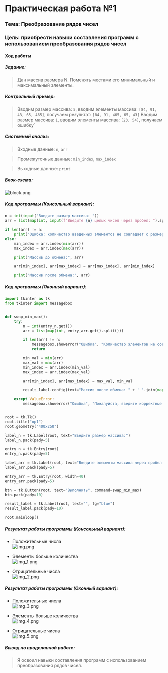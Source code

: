 # Практическая работа №1

### Тема: Преобразование рядов чисел

### Цель: приобрести навыки составления программ с использованием преобразования рядов чисел

#### Ход работы

##### Задание:
> Дан массив размера N. Поменять местами его минимальный и максимальный элементы.

##### Контрольный пример:
> Вводим размер массива: `5`, вводим элементы массива: `[84, 91, 43, 65, 465]`, получаем результат: `[84, 91, 465, 65, 43]`
> Вводим размер массива: `1`, вводим элементы массива: `[23, 54]`, получаем ошибку`

##### Системный анализ:
> Входные данные: `n`, `arr`

> Промежуточные данные: `min_index`, `max_index`

> Выходные данные: `print`

##### Блок-схема:
![block.png](src/block.png)

##### Код программы (Консольный вариант):
```python
n = int(input("Введите размер массива: "))
arr = list(map(int, input(f"Введите {n} целых чисел через пробел: ").split()))

if len(arr) != n:
    print("Ошибка: количество введенных элементов не совпадает с размером массива.")
else:
    min_index = arr.index(min(arr))
    max_index = arr.index(max(arr))

    print("Массив до обмена:", arr)

    arr[min_index], arr[max_index] = arr[max_index], arr[min_index]

    print("Массив после обмена:", arr)
```

##### Код программы (Оконный вариант):
```python
import tkinter as tk
from tkinter import messagebox


def swap_min_max():
    try:
        n = int(entry_n.get())
        arr = list(map(int, entry_arr.get().split()))

        if len(arr) != n:
            messagebox.showerror("Ошибка", "Количество элементов не совпадает с размером массива.")
            return

        min_val = min(arr)
        max_val = max(arr)
        min_index = arr.index(min_val)
        max_index = arr.index(max_val)

        arr[min_index], arr[max_index] = max_val, min_val

        result_label.config(text="Массив после обмена: " + ' '.join(map(str, arr)))

    except ValueError:
        messagebox.showerror("Ошибка", "Пожалуйста, введите корректные числа.")


root = tk.Tk()
root.title("пр1")
root.geometry("400x250")

label_n = tk.Label(root, text="Введите размер массива:")
label_n.pack(pady=5)

entry_n = tk.Entry(root)
entry_n.pack(pady=5)

label_arr = tk.Label(root, text="Введите элементы массива через пробел:")
label_arr.pack(pady=5)

entry_arr = tk.Entry(root, width=40)
entry_arr.pack(pady=5)

btn = tk.Button(root, text="Выполнить", command=swap_min_max)
btn.pack(pady=10)

result_label = tk.Label(root, text="", fg="blue")
result_label.pack(pady=10)

root.mainloop()
```
##### Результат работы программы (Консольный вариант):

* Положительные числа    
![img.png](src/img.png)

* Элементы больше количества    
![img_1.png](src/img_1.png)

* Отрицательные числа    
![img_2.png](src/img_2.png)

##### Результат работы программы (Оконный вариант):

* Положительные числа    
![img_3.png](src/img_3.png)

* Элементы больше количества    
![img_4.png](src/img_4.png)

* Отрицательные числа    
![img_5.png](src/img_5.png)

##### Вывод по проделанной работе: #####
> Я освоил навыки составления программ с использованием преобразования рядов чисел.